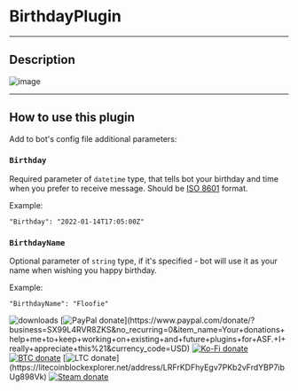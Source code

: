 # BirthdayPlugin

---

## Description
![image](https://user-images.githubusercontent.com/15903022/175820336-f3e4ca26-1df5-40ef-a16f-c3db71ded7ce.png)

---

## How to use this plugin

Add to bot's config file additional parameters:

### `Birthday`

Required parameter of `datetime` type, that tells bot your birthday and time when you prefer to receive message. Should be [ISO 8601](https://en.wikipedia.org/wiki/ISO_8601) format.

Example:

```
"Birthday": "2022-01-14T17:05:00Z" 
```

### `BirthdayName`

Optional parameter of `string` type, if it's specified - bot will use it as your name when wishing you happy birthday.

Example:

```
"BirthdayName": "Floofie"
```

![downloads](https://img.shields.io/github/downloads/CatPoweredPlugins/BirthdayPlugin/total.svg?style=social)
[![PayPal donate](https://img.shields.io/badge/PayPal-donate-00457c.svg?logo=paypal&logoColor=rgb(1,63,113))](https://www.paypal.com/donate/?business=SX99L4RVR8ZKS&no_recurring=0&item_name=Your+donations+help+me+to+keep+working+on+existing+and+future+plugins+for+ASF.+I+really+appreciate+this%21&currency_code=USD)
[![Ko-Fi donate](https://img.shields.io/badge/Ko%E2%80%91Fi-donate-ef5d5a.svg?logo=ko-fi)](https://ko-fi.com/rudokhvist)
[![BTC donate](https://img.shields.io/badge/BTC-donate-f7931a.svg?logo=bitcoin)](https://www.blockchain.com/explorer/addresses/btc/bc1q8f3zcss5j6gq7hpvum0nzxvfgnm5f8mtxflfxh)
[![LTC donate](https://img.shields.io/badge/LTC-donate-485fc7.svg?logo=litecoin&logoColor=rgb(92,115,219))](https://litecoinblockexplorer.net/address/LRFrKDFhyEgv7PKb2vFrdYBP7ibUg898Vk)
[![Steam donate](https://img.shields.io/badge/Steam-donate-000000.svg?logo=steam)](https://steamcommunity.com/tradeoffer/new/?partner=95843925&token=NTWfCz_R)

